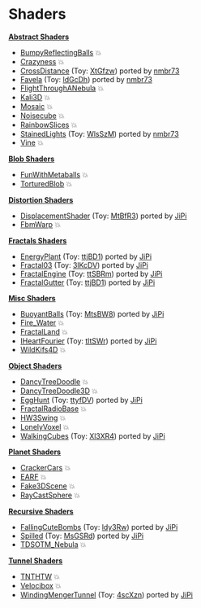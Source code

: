 
  <!--                                                             -->
  <!--           THIS IS AN AUTOMATICALLY GENERATED FILE           -->
  <!--                                                             -->
  <!--                  D O   N O T   E D I T ! ! !                -->
  <!--                                                             -->
  <!--  ALL CHANGES WILL BE OVERWRITTEN WITHOUT ANY FURTHER NOTICE -->
  <!--                                                             -->


  # Shaders



**[Abstract Shaders](Abstract/)**
- [BumpyReflectingBalls](Abstract/BumpyReflectingBalls.md) :boom:
- [Crazyness](Abstract/Crazyness.md) :boom:
- [CrossDistance](Abstract/CrossDistance.md) (Toy: [XtGfzw](https://www.shadertoy.com/view/XtGfzw)) ported by [nmbr73](../Site/Profiles/nmbr73.md)
- [Favela](Abstract/Favela.md) (Toy: [ldGcDh](https://www.shadertoy.com/view/ldGcDh)) ported by [nmbr73](../Site/Profiles/nmbr73.md)
- [FlightThroughANebula](Abstract/FlightThroughANebula.md) :boom:
- [Kali3D](Abstract/Kali3D.md) :boom:
- [Mosaic](Abstract/Mosaic.md) :boom:
- [Noisecube](Abstract/Noisecube.md) :boom:
- [RainbowSlices](Abstract/RainbowSlices.md) :boom:
- [StainedLights](Abstract/StainedLights.md) (Toy: [WlsSzM](https://www.shadertoy.com/view/WlsSzM)) ported by [nmbr73](../Site/Profiles/nmbr73.md)
- [Vine](Abstract/Vine.md) :boom:


**[Blob Shaders](Blob/)**
- [FunWithMetaballs](Blob/FunWithMetaballs.md) :boom:
- [TorturedBlob](Blob/TorturedBlob.md) :boom:


**[Distortion Shaders](Distortion/)**
- [DisplacementShader](Distortion/DisplacementShader.md) (Toy: [MtBfR3](https://www.shadertoy.com/view/MtBfR3)) ported by [JiPi](../Site/Profiles/JiPi.md)
- [FbmWarp](Distortion/FbmWarp.md) :boom:


**[Fractals Shaders](Fractals/)**
- [EnergyPlant](Fractals/EnergyPlant.md) (Toy: [ttjBD1](https://www.shadertoy.com/view/ttjBD1)) ported by [JiPi](../Site/Profiles/JiPi.md)
- [Fractal03](Fractals/Fractal03.md) (Toy: [3lKcDV](https://www.shadertoy.com/view/3lKcDV)) ported by [JiPi](../Site/Profiles/JiPi.md)
- [FractalEngine](Fractals/FractalEngine.md) (Toy: [ttSBRm](https://www.shadertoy.com/view/ttSBRm)) ported by [JiPi](../Site/Profiles/JiPi.md)
- [FractalGutter](Fractals/FractalGutter.md) (Toy: [ttjBD1](https://www.shadertoy.com/view/ttjBD1)) ported by [JiPi](../Site/Profiles/JiPi.md)


**[Misc Shaders](Misc/)**
- [BuoyantBalls](Misc/BuoyantBalls.md) (Toy: [MtsBW8](https://www.shadertoy.com/view/MtsBW8)) ported by [JiPi](../Site/Profiles/JiPi.md)
- [Fire_Water](Misc/Fire_Water.md) :boom:
- [FractalLand](Misc/FractalLand.md) :boom:
- [IHeartFourier](Misc/IHeartFourier.md) (Toy: [tltSWr](https://www.shadertoy.com/view/tltSWr)) ported by [JiPi](../Site/Profiles/JiPi.md)
- [WildKifs4D](Misc/WildKifs4D.md) :boom:


**[Object Shaders](Object/)**
- [DancyTreeDoodle](Object/DancyTreeDoodle.md) :boom:
- [DancyTreeDoodle3D](Object/DancyTreeDoodle3D.md) :boom:
- [EggHunt](Object/EggHunt.md) (Toy: [ttyfDV](https://www.shadertoy.com/view/ttyfDV)) ported by [JiPi](../Site/Profiles/JiPi.md)
- [FractalRadioBase](Object/FractalRadioBase.md) :boom:
- [HW3Swing](Object/HW3Swing.md) :boom:
- [LonelyVoxel](Object/LonelyVoxel.md) :boom:
- [WalkingCubes](Object/WalkingCubes.md) (Toy: [Xl3XR4](https://www.shadertoy.com/view/Xl3XR4)) ported by [JiPi](../Site/Profiles/JiPi.md)


**[Planet Shaders](Planet/)**
- [CrackerCars](Planet/CrackerCars.md) :boom:
- [EARF](Planet/EARF.md) :boom:
- [Fake3DScene](Planet/Fake3DScene.md) :boom:
- [RayCastSphere](Planet/RayCastSphere.md) :boom:


**[Recursive Shaders](Recursive/)**
- [FallingCuteBombs](Recursive/FallingCuteBombs.md) (Toy: [ldy3Rw](https://www.shadertoy.com/view/ldy3Rw)) ported by [JiPi](../Site/Profiles/JiPi.md)
- [Spilled](Recursive/Spilled.md) (Toy: [MsGSRd](https://www.shadertoy.com/view/MsGSRd)) ported by [JiPi](../Site/Profiles/JiPi.md)
- [TDSOTM_Nebula](Recursive/TDSOTM_Nebula.md) :boom:


**[Tunnel Shaders](Tunnel/)**
- [TNTHTW](Tunnel/TNTHTW.md) :boom:
- [Velocibox](Tunnel/Velocibox.md) :boom:
- [WindingMengerTunnel](Tunnel/WindingMengerTunnel.md) (Toy: [4scXzn](https://www.shadertoy.com/view/4scXzn)) ported by [JiPi](../Site/Profiles/JiPi.md)
